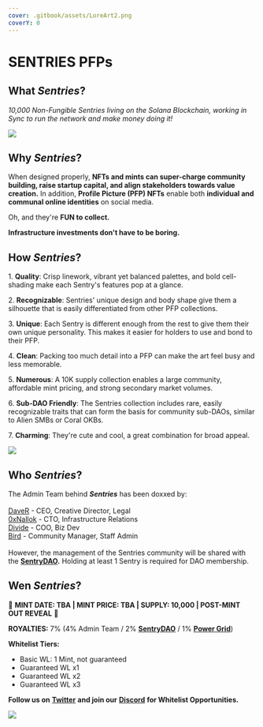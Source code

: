 ```yaml
---
cover: .gitbook/assets/LoreArt2.png
coverY: 0
---
```


# SENTRIES PFPs

## What _Sentries_?

_10,000 Non-Fungible Sentries living on the Solana Blockchain, working in Sync to run the network and make money doing it!_

![](.gitbook/assets/Sample4A.png)

## Why _Sentries_?

When designed properly, **NFTs and mints can super-charge community building, raise startup capital, and align stakeholders towards value creation.** In addition, **Profile Picture (PFP) NFTs** enable both **individual and communal online identities** on social media.

Oh, and they're **FUN to collect.**

**Infrastructure investments don't have to be boring.**

## How _Sentries_?

1\. **Quality**: Crisp linework, vibrant yet balanced palettes, and bold cell-shading make each Sentry's features pop at a glance.

2\. **Recognizable**: Sentries' unique design and body shape give them a silhouette that is easily differentiated from other PFP collections.

3\. **Unique**: Each Sentry is different enough from the rest to give them their own unique personality. This makes it easier for holders to use and bond to their PFP.

4\. **Clean**: Packing too much detail into a PFP can make the art feel busy and less memorable.

5\. **Numerous**: A 10K supply collection enables a large community, affordable mint pricing, and strong secondary market volumes.

6\. **Sub-DAO Friendly**: The Sentries collection includes rare, easily recognizable traits that can form the basis for community sub-DAOs, similar to Alien SMBs or Coral OKBs.

7\. **Charming**: They're cute and cool, a great combination for broad appeal.

![](.gitbook/assets/Sample1A.png)

## Who _**Sentries**_?

The Admin Team behind _**Sentries**_ has been doxxed by:\
\
[DaveR](https://twitter.com/Dave\_Kayac) - CEO, Creative Director, Legal\
[0xNallok](https://twitter.com/0xTuti) - CTO, Infrastructure Relations\
[Divide](https://twitter.com/\_div\_ide\_) - COO, Biz Dev\
[Bird](https://twitter.com/JjTheDeaMaxi) - Community Manager, Staff Admin\
\
However, the management of the Sentries community will be shared with the [**SentryDAO**](sentry-dao.md)**.** Holding at least 1 Sentry is required for DAO membership.

## Wen _Sentries_?

:handshake: **MINT DATE: TBA | MINT PRICE: TBA | SUPPLY: 10,000 | POST-MINT OUT REVEAL** :handshake:

**ROYALTIES:** 7% (4% Admin Team / 2% [**SentryDAO**](sentry-dao.md)  / 1% [**Power Grid**](project-objectives/3.-power-blocks.md#power-grid))

**Whitelist Tiers:**

* Basic WL: 1 Mint, not guaranteed
* Guaranteed WL x1
* Guaranteed WL x2
* Guaranteed WL x3

**Follow us on** [**Twitter**](https://twitter.com/Sentries\_SOL) **and join our** [**Discord**](https://discord.com/invite/sentries) **for Whitelist Opportunities.**

![](.gitbook/assets/Sample12A.png)
